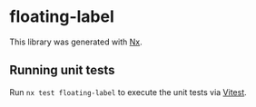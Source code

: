 # floating-label

This library was generated with [Nx](https://nx.dev).

## Running unit tests

Run `nx test floating-label` to execute the unit tests via [Vitest](https://vitest.dev/).
